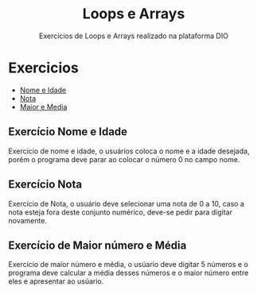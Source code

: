 <h1 align="center">Loops e Arrays</h1>
<p align="center">Exercícios de Loops e Arrays realizado na plataforma DIO</p>

Exercicios
=================
<!--ts-->
   * [Nome e Idade](#Nome-e-Idade)
   * [Nota](#Nota)
   * [Maior e Media](#MaiorEMedia)
<!--te-->

## <a name="Nome-e-Idade" />Exercício Nome e Idade

Exercicio de nome e idade, o usuários coloca o nome e a idade desejada, 
porém o programa deve parar ao colocar o número 0 no campo nome.

## <a name="Nota"/> Exercício Nota

Exercício de Nota, o usuário deve selecionar uma nota de 0 a 10, caso a 
nota esteja fora deste conjunto numérico, deve-se pedir para digitar 
novamente.

## <a name="MaiorEMedia"/> Exercício de Maior número e Média

Exercício de maior número e média, o usúario deve digitar 5 números e o
programa deve calcular a média desses números e o maior número entre eles
e apresentar ao usúario.
